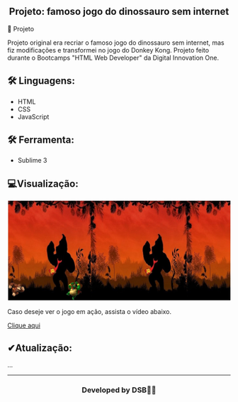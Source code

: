 <h2 align="center">Projeto: famoso jogo do dinossauro sem internet</h2
​    


## 🚀 Projeto

Projeto original era recriar o famoso jogo do dinossauro sem internet, mas fiz modificações e transformei no jogo do Donkey Kong.
Projeto feito durante o Bootcamps "HTML Web Developer" da Digital Innovation One.







## 🛠 Linguagens:

* HTML
* CSS
* JavaScript



## 🛠 Ferramenta:

* Sublime 3



##  💻Visualização:

<img src="/Projeto-Donkey%20kong/imgmain.jpg">


<p> Caso deseje ver o jogo em ação, assista o vídeo abaixo.</p>

<a href="https://youtu.be/WdNbjzON_es" target="_blank">Clique aqui</a>



##  ✔Atualização:
...



---

<h3><p align= center>Developed by <strong>DSB🐱‍👤</strong></p><h3>
